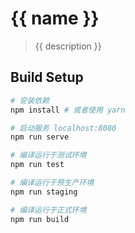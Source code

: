 # {{ name }}

> {{ description }}

## Build Setup

```bash
# 安装依赖
npm install # 或者使用 yarn

# 启动服务 localhost:8080
npm run serve

# 编译运行于测试环境
npm run test

# 编译运行于预生产环境
npm run staging

# 编译运行于正式环境
npm run build
```
